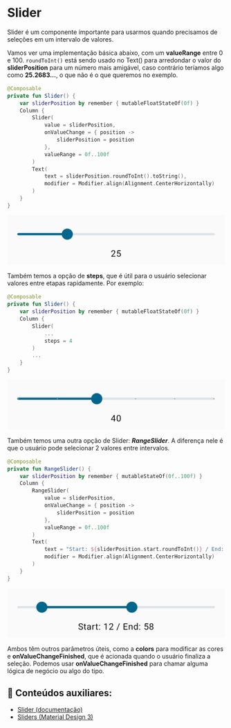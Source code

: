 # Slider

Slider é um componente importante para usarmos quando precisamos de seleções em um intervalo de valores.

Vamos ver uma implementação básica abaixo, com um **valueRange** entre 0 e 100. ```roundToInt()``` está sendo usado no Text() para arredondar o valor do **sliderPosition** para um número mais amigável, caso contrário teríamos algo como **25.2683...**, o que não é o que queremos no exemplo.

```kotlin
@Composable
private fun Slider() {
    var sliderPosition by remember { mutableFloatStateOf(0f) }
    Column {
        Slider(
            value = sliderPosition,
            onValueChange = { position ->
                sliderPosition = position
            },
            valueRange = 0f..100f
        )
        Text(
            text = sliderPosition.roundToInt().toString(),
            modifier = Modifier.align(Alignment.CenterHorizontally)
        )
    }
}
```

![Slider](slider/img-01.png)

Também temos a opção de **steps**, que é útil para o usuário selecionar valores entre etapas rapidamente. Por exemplo:

```kotlin
@Composable
private fun Slider() {
    var sliderPosition by remember { mutableFloatStateOf(0f) }
    Column {
        Slider(
            ...
            steps = 4
        )
        ...
    }
}
```

![Slider com steps](slider/img-02.png)

Também temos uma outra opção de Slider: ***RangeSlider***. A diferença nele é que o usuário pode selecionar 2 valores entre intervalos.

```kotlin
@Composable
private fun RangeSlider() {
    var sliderPosition by remember { mutableStateOf(0f..100f) }
    Column {
        RangeSlider(
            value = sliderPosition,
            onValueChange = { position ->
                sliderPosition = position
            },
            valueRange = 0f..100f
        )
        Text(
            text = "Start: ${sliderPosition.start.roundToInt()} / End: ${sliderPosition.endInclusive.roundToInt()}",
            modifier = Modifier.align(Alignment.CenterHorizontally)
        )
    }
}
```

![RangeSlider](slider/img-03.png)

Ambos têm outros parâmetros úteis, como a **colors** para modificar as cores e **onValueChangeFinished**, que é acionada quando o usuário finaliza a seleção. Podemos usar **onValueChangeFinished** para chamar alguma lógica de negócio ou algo do tipo.

## :link: Conteúdos auxiliares:
- [Slider (documentação)](https://developer.android.com/jetpack/compose/components/slider)
- [Sliders (Material Design 3)](https://m3.material.io/components/sliders/overview)
